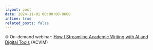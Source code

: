 ```yaml
---
layout: post
date: 2024-11-01 00:00:00-0600
inline: true
related_posts: false
---
```


🌐 On-demand webinar: [How I Streamline Academic Writing with AI and Digital Tools](https://www.acvim.org/education/course-catalog/how-i-streamline-academic-writing-with-ai-and-digital-tools) (ACVIM)